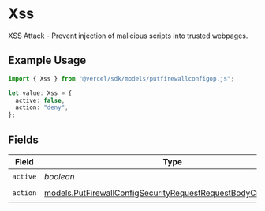 # Xss

XSS Attack - Prevent injection of malicious scripts into trusted webpages.

## Example Usage

```typescript
import { Xss } from "@vercel/sdk/models/putfirewallconfigop.js";

let value: Xss = {
  active: false,
  action: "deny",
};
```

## Fields

| Field                                                                                                                                  | Type                                                                                                                                   | Required                                                                                                                               | Description                                                                                                                            |
| -------------------------------------------------------------------------------------------------------------------------------------- | -------------------------------------------------------------------------------------------------------------------------------------- | -------------------------------------------------------------------------------------------------------------------------------------- | -------------------------------------------------------------------------------------------------------------------------------------- |
| `active`                                                                                                                               | *boolean*                                                                                                                              | :heavy_check_mark:                                                                                                                     | N/A                                                                                                                                    |
| `action`                                                                                                                               | [models.PutFirewallConfigSecurityRequestRequestBodyCrsXssAction](../models/putfirewallconfigsecurityrequestrequestbodycrsxssaction.md) | :heavy_check_mark:                                                                                                                     | N/A                                                                                                                                    |